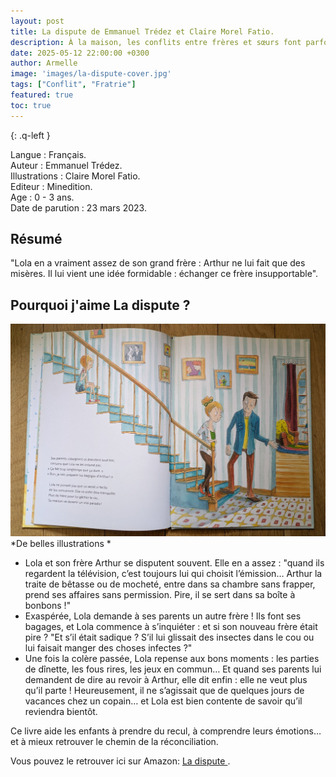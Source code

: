 ```yaml
---
layout: post
title: La dispute de Emmanuel Trédez et Claire Morel Fatio.
description: À la maison, les conflits entre frères et sœurs font parfois partie du quotidien. Ce livre e permet de dédramatiser ces tensions en mettant des mots sur ce que les enfants ressentent.
date: 2025-05-12 22:00:00 +0300
author: Armelle
image: 'images/la-dispute-cover.jpg'
tags: ["Conflit", "Fratrie"]
featured: true
toc: true
---
```


{: .q-left }

Langue : Français.              
Auteur : Emmanuel Trédez.  
Illustrations : Claire Morel Fatio.                         
Editeur : Minedition.            
Age : 0 - 3 ans.   
Date de parution : 23 mars 2023. 

## Résumé

"Lola en a vraiment assez de son grand frère : Arthur ne lui fait que des misères. Il lui vient une idée formidable : échanger ce frère insupportable".

## Pourquoi j'aime La dispute ?

![De belles illustrations](images/la-dispute-int.jpg)
*De belles illustrations *
- Lola et son frère Arthur se disputent souvent. Elle en a assez : "quand ils regardent la télévision, c’est toujours lui qui choisit l’émission… Arthur la traite de bêtasse ou de mocheté, entre dans sa chambre sans frapper, prend ses affaires sans permission. Pire, il se sert dans sa boîte à bonbons !"
- Exaspérée, Lola demande à ses parents un autre frère ! Ils font ses bagages, et Lola commence à s’inquiéter : et si son nouveau frère était pire ? "Et s’il était sadique ? S’il lui glissait des insectes dans le cou ou lui faisait manger des choses infectes ?"
- Une fois la colère passée, Lola repense aux bons moments : les parties de dînette, les fous rires, les jeux en commun… Et quand ses parents lui demandent de dire au revoir à Arthur, elle dit enfin : elle ne veut plus qu’il parte ! Heureusement, il ne s’agissait que de quelques jours de vacances chez un copain… et Lola est bien contente de savoir qu’il reviendra bientôt.

Ce livre aide les enfants à prendre du recul, à comprendre leurs émotions… et à mieux retrouver le chemin de la réconciliation.

Vous pouvez le retrouver ici sur Amazon: [La dispute ](https://amzn.to/3FATHRv). 

